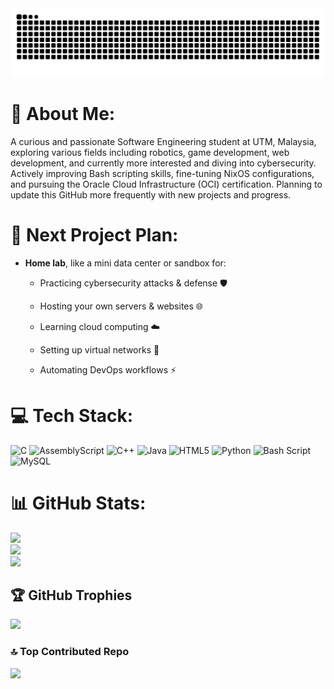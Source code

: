 <picture>
<source media="(prefers-color-scheme: dark)" srcset="https://github.com/sensei-0z/sensei-0z/blob/gh-snk-contribs-graph-output/github-snake-dark.svg" />
<source media="(prefers-color-scheme: light)" srcset="https://github.com/sensei-0z/sensei-0z/blob/gh-snk-contribs-graph-output/github-snake.svg" />
<img alt="Github Snake Contributions Graph Animation" src="https://github.com/sensei-0z/sensei-0z/blob/gh-snk-contribs-graph-output/github-snake.svg" />
</picture>

# 👤 About Me:
A curious and passionate Software Engineering student at UTM, Malaysia, exploring various fields including robotics, game development, web development, and currently more interested and diving into cybersecurity. Actively improving Bash scripting skills, fine-tuning NixOS configurations, and pursuing the Oracle Cloud Infrastructure (OCI) certification. 
Planning to update this GitHub more frequently with new projects and progress.

# 🚧 Next Project Plan:
- **Home lab**, like a mini data center or sandbox for:

  - Practicing cybersecurity attacks & defense 🛡️

  - Hosting your own servers & websites 🌐

  - Learning cloud computing ☁️

  - Setting up virtual networks 🔌

  - Automating DevOps workflows ⚡

# 💻 Tech Stack:
![C](https://img.shields.io/badge/c-%2300599C.svg?style=for-the-badge&logo=c&logoColor=white) ![AssemblyScript](https://img.shields.io/badge/assembly%20script-%23000000.svg?style=for-the-badge&logo=assemblyscript&logoColor=white) ![C++](https://img.shields.io/badge/c++-%2300599C.svg?style=for-the-badge&logo=c%2B%2B&logoColor=white) ![Java](https://img.shields.io/badge/java-%23ED8B00.svg?style=for-the-badge&logo=openjdk&logoColor=white) ![HTML5](https://img.shields.io/badge/html5-%23E34F26.svg?style=for-the-badge&logo=html5&logoColor=white) ![Python](https://img.shields.io/badge/python-3670A0?style=for-the-badge&logo=python&logoColor=ffdd54) ![Bash Script](https://img.shields.io/badge/bash_script-%23121011.svg?style=for-the-badge&logo=gnu-bash&logoColor=white) ![MySQL](https://img.shields.io/badge/mysql-4479A1.svg?style=for-the-badge&logo=mysql&logoColor=white)
# 📊 GitHub Stats:
![](https://github-readme-stats.vercel.app/api?username=sensei-0z&theme=dark&hide_border=false&include_all_commits=false&count_private=false)<br/>
![](https://nirzak-streak-stats.vercel.app/?user=sensei-0z&theme=dark&hide_border=false)<br/>
![](https://github-readme-stats.vercel.app/api/top-langs/?username=sensei-0z&theme=dark&hide_border=false&include_all_commits=false&count_private=false&layout=compact)

## 🏆 GitHub Trophies
![](https://github-profile-trophy.vercel.app/?username=sensei-0z&theme=radical&no-frame=false&no-bg=true&margin-w=4)

### 🔝 Top Contributed Repo
![](https://github-contributor-stats.vercel.app/api?username=sensei-0z&limit=5&theme=dark&combine_all_yearly_contributions=true)

